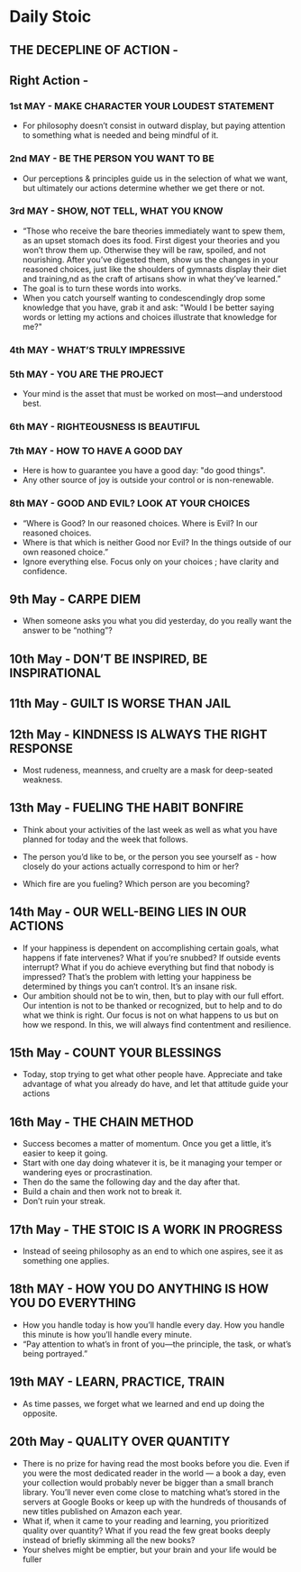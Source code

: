 # Daily Stoic

## THE DECEPLINE OF ACTION -

## Right Action -

### 1st MAY - MAKE CHARACTER YOUR LOUDEST STATEMENT

- For philosophy doesn’t consist in outward display, but paying attention to something what is needed and being mindful of it.

### 2nd MAY - BE THE PERSON YOU WANT TO BE

- Our perceptions & principles guide us in the selection of what we want, but ultimately our actions determine whether we get there or not.

### 3rd MAY - SHOW, NOT TELL, WHAT YOU KNOW

- “Those who receive the bare theories immediately want to spew them, as an upset stomach does its food. First digest your theories and you won’t throw them up. Otherwise they will be raw, spoiled, and not nourishing. After you’ve digested them, show us the changes in your reasoned choices, just like the shoulders of
gymnasts display their diet and training,nd as the craft of artisans show in what they’ve learned.”
- The goal is to turn these words into works.
- When you catch yourself wanting to condescendingly drop some knowledge that you have, grab it and ask: "Would I be better saying words or letting my actions and choices illustrate that knowledge for me?"

### 4th MAY - WHAT’S TRULY IMPRESSIVE

### 5th MAY - YOU ARE THE PROJECT

- Your mind is the asset that must be worked on most—and understood best.

### 6th MAY - RIGHTEOUSNESS IS BEAUTIFUL

### 7th MAY - HOW TO HAVE A GOOD DAY

- Here is how to guarantee you have a good day: "do good things".
- Any other source of joy is outside your control or is non-renewable.

### 8th MAY - GOOD AND EVIL? LOOK AT YOUR CHOICES

- “Where is Good? In our reasoned choices. Where is Evil? In our reasoned choices. 
- Where is that which is neither Good nor Evil? In the things outside of our own reasoned choice.”
- Ignore everything else. Focus only on your choices ; have clarity and confidence.

## 9th May - CARPE DIEM

- When someone asks you what you did yesterday, do you really want the answer to be “nothing”?

## 10th May - DON’T BE INSPIRED, BE INSPIRATIONAL

## 11th May - GUILT IS WORSE THAN JAIL

## 12th May - KINDNESS IS ALWAYS THE RIGHT RESPONSE

- Most rudeness, meanness, and cruelty are a mask for deep-seated
weakness.

## 13th May - FUELING THE HABIT BONFIRE

- Think about your activities of the last week as well as what you have
planned for today and the week that follows. 

- The person you’d like to be, or the person you see yourself as - 
how closely do  your actions actually correspond to him or her? 

- Which fire are you fueling? Which person are you becoming?

## 14th May - OUR WELL-BEING LIES IN OUR ACTIONS

- If your happiness is dependent on accomplishing certain goals, what happens if fate intervenes? What if you’re snubbed? If outside events interrupt? What if you do achieve everything but find that nobody is impressed? That’s the problem with letting your happiness be determined by things you can’t control. It’s an insane risk.
- Our ambition should not be to win, then, but to play with our full effort. Our intention is not to be thanked or recognized, but to help and to do what
we think is right. Our focus is not on what happens to us but on how we respond. In this, we will always find contentment and resilience.

## 15th May - COUNT YOUR BLESSINGS

- Today, stop trying to get what other people have. Appreciate and take advantage of what you already do have, and let that attitude guide your actions

## 16th May - THE CHAIN METHOD

- Success becomes a matter of momentum. Once you get a little, it’s easier to keep it going.
- Start with one day doing whatever it is, be it managing your temper or wandering eyes or procrastination. 
- Then do the same the following day and the day after that.
- Build a chain and then work not to break it. 
- Don’t ruin your streak.

## 17th May - THE STOIC IS A WORK IN PROGRESS

- Instead of seeing philosophy as an end to which one aspires, see it as something one applies.

## 18th MAY - HOW YOU DO ANYTHING IS HOW YOU DO EVERYTHING

- How you handle today is how you’ll handle every day. How you handle this minute is how you’ll handle every minute.
- “Pay attention to what’s in front of you—the principle, the task, or what’s being portrayed.”

## 19th MAY - LEARN, PRACTICE, TRAIN

- As time passes, we forget what we learned and end up doing the opposite.

## 20th May - QUALITY OVER QUANTITY

- There is no prize for having read the most books before you die. Even if you were the most dedicated reader in the world — a book a day, even your collection would probably never be bigger than a small branch library. You’ll never even come close to matching what’s stored in the servers at Google Books or keep up with the hundreds of thousands of new titles published on Amazon each year.
- What if, when it came to your reading and learning, you prioritized quality over quantity? What if you read the few great books deeply instead of briefly skimming all the new books? 
- Your shelves might be emptier, but your brain and your life would be fuller
